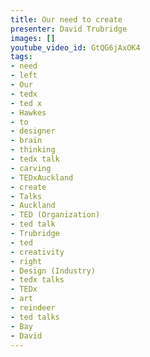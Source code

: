 ```yaml
---
title: Our need to create
presenter: David Trubridge
images: []
youtube_video_id: GtQG6jAxOK4
tags:
- need
- left
- Our
- tedx
- ted x
- Hawkes
- to
- designer
- brain
- thinking
- tedx talk
- carving
- TEDxAuckland
- create
- Talks
- Auckland
- TED (Organization)
- ted talk
- Trubridge
- ted
- creativity
- right
- Design (Industry)
- tedx talks
- TEDx
- art
- reindeer
- ted talks
- Bay
- David
---
```

